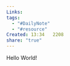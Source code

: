 ```yaml
---
Links:
tags:
  - "#DailyNote"
  - "#resource"
Created: 13:34   2208
share: "true"
---
```

Hello World!